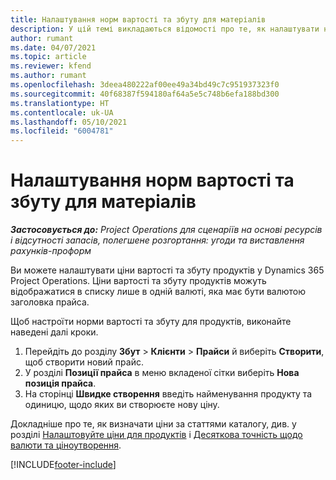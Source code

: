 ```yaml
---
title: Налаштування норм вартості та збуту для матеріалів
description: У цій темі викладаються відомості про те, як налаштувати норми вартості та збуту для матеріалів, що використовуються за проектами.
author: rumant
ms.date: 04/07/2021
ms.topic: article
ms.reviewer: kfend
ms.author: rumant
ms.openlocfilehash: 3deea480222af00ee49a34bd49c7c951937323f0
ms.sourcegitcommit: 40f68387f594180af64a5e5c748b6efa188bd300
ms.translationtype: HT
ms.contentlocale: uk-UA
ms.lasthandoff: 05/10/2021
ms.locfileid: "6004781"
---
```

# <a name="set-up-cost-and-sales-rates-for-materials"></a>Налаштування норм вартості та збуту для матеріалів

_**Застосовується до:** Project Operations для сценаріїв на основі ресурсів і відсутності запасів, полегшене розгортання: угоди та виставлення рахунків-проформ_

Ви можете налаштувати ціни вартості та збуту продуктів у Dynamics 365 Project Operations. Ціни вартості та збуту продуктів можуть відображатися в списку лише в одній валюті, яка має бути валютою заголовка прайса.

Щоб настроїти норми вартості та збуту для продуктів, виконайте наведені далі кроки. 

1. Перейдіть до розділу **Збут** > **Клієнти** > **Прайси** й виберіть **Створити**, щоб створити новий прайс. 
2. У розділі **Позиції прайса** в меню вкладеної сітки виберіть **Нова позиція прайса**. 
3. На сторінці **Швидке створення** введіть найменування продукту та одиницю, щодо яких ви створюєте нову ціну.

Докладніше про те, як визначати ціни за статтями каталогу, див. у розділі [Налаштовуйте ціни для продуктів](/dynamics365/sales-enterprise/create-price-lists-price-list-items-define-pricing-products.md) і [Десяткова точність щодо валюти та ціноутворення](/dynamics365/sales-enterprise/decimal-precision-currency-pricing.md).

[!INCLUDE[footer-include](../includes/footer-banner.md)]
